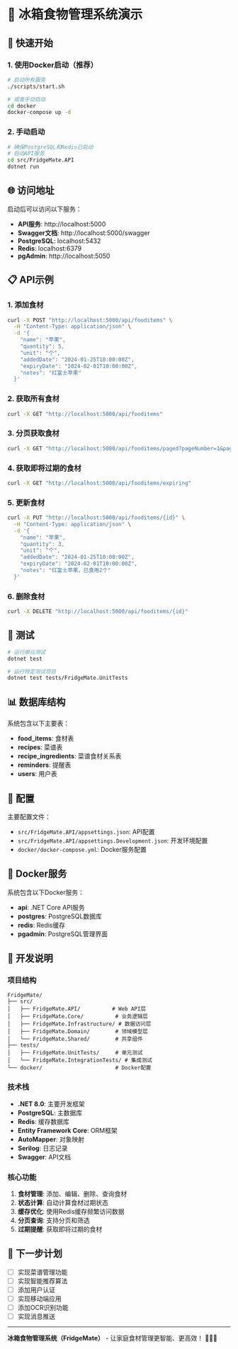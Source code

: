 # 🧾 冰箱食物管理系统演示

## 🚀 快速开始

### 1. 使用Docker启动（推荐）

```bash
# 启动所有服务
./scripts/start.sh

# 或者手动启动
cd docker
docker-compose up -d
```

### 2. 手动启动

```bash
# 确保PostgreSQL和Redis已启动
# 启动API服务
cd src/FridgeMate.API
dotnet run
```

## 🌐 访问地址

启动后可以访问以下服务：

- **API服务**: http://localhost:5000
- **Swagger文档**: http://localhost:5000/swagger
- **PostgreSQL**: localhost:5432
- **Redis**: localhost:6379
- **pgAdmin**: http://localhost:5050

## 📋 API示例

### 1. 添加食材

```bash
curl -X POST "http://localhost:5000/api/fooditems" \
  -H "Content-Type: application/json" \
  -d '{
    "name": "苹果",
    "quantity": 5,
    "unit": "个",
    "addedDate": "2024-01-25T10:00:00Z",
    "expiryDate": "2024-02-01T10:00:00Z",
    "notes": "红富士苹果"
  }'
```

### 2. 获取所有食材

```bash
curl -X GET "http://localhost:5000/api/fooditems"
```

### 3. 分页获取食材

```bash
curl -X GET "http://localhost:5000/api/fooditems/paged?pageNumber=1&pageSize=10"
```

### 4. 获取即将过期的食材

```bash
curl -X GET "http://localhost:5000/api/fooditems/expiring"
```

### 5. 更新食材

```bash
curl -X PUT "http://localhost:5000/api/fooditems/{id}" \
  -H "Content-Type: application/json" \
  -d '{
    "name": "苹果",
    "quantity": 3,
    "unit": "个",
    "addedDate": "2024-01-25T10:00:00Z",
    "expiryDate": "2024-02-01T10:00:00Z",
    "notes": "红富士苹果，已食用2个"
  }'
```

### 6. 删除食材

```bash
curl -X DELETE "http://localhost:5000/api/fooditems/{id}"
```

## 🧪 测试

```bash
# 运行单元测试
dotnet test

# 运行特定测试项目
dotnet test tests/FridgeMate.UnitTests
```

## 📊 数据库结构

系统包含以下主要表：

- **food_items**: 食材表
- **recipes**: 菜谱表
- **recipe_ingredients**: 菜谱食材关系表
- **reminders**: 提醒表
- **users**: 用户表

## 🔧 配置

主要配置文件：

- `src/FridgeMate.API/appsettings.json`: API配置
- `src/FridgeMate.API/appsettings.Development.json`: 开发环境配置
- `docker/docker-compose.yml`: Docker服务配置

## 🐳 Docker服务

系统包含以下Docker服务：

- **api**: .NET Core API服务
- **postgres**: PostgreSQL数据库
- **redis**: Redis缓存
- **pgadmin**: PostgreSQL管理界面

## 📝 开发说明

### 项目结构

```
FridgeMate/
├── src/
│   ├── FridgeMate.API/          # Web API层
│   ├── FridgeMate.Core/          # 业务逻辑层
│   ├── FridgeMate.Infrastructure/ # 数据访问层
│   ├── FridgeMate.Domain/        # 领域模型层
│   └── FridgeMate.Shared/        # 共享组件
├── tests/
│   ├── FridgeMate.UnitTests/     # 单元测试
│   └── FridgeMate.IntegrationTests/ # 集成测试
└── docker/                       # Docker配置
```

### 技术栈

- **.NET 8.0**: 主要开发框架
- **PostgreSQL**: 主数据库
- **Redis**: 缓存数据库
- **Entity Framework Core**: ORM框架
- **AutoMapper**: 对象映射
- **Serilog**: 日志记录
- **Swagger**: API文档

### 核心功能

1. **食材管理**: 添加、编辑、删除、查询食材
2. **状态计算**: 自动计算食材过期状态
3. **缓存优化**: 使用Redis缓存频繁访问数据
4. **分页查询**: 支持分页和筛选
5. **过期提醒**: 获取即将过期的食材

## 🎯 下一步计划

- [ ] 实现菜谱管理功能
- [ ] 实现智能推荐算法
- [ ] 添加用户认证
- [ ] 实现移动端应用
- [ ] 添加OCR识别功能
- [ ] 实现消息推送

---

**冰箱食物管理系统（FridgeMate）** - 让家庭食材管理更智能、更高效！ 🥬🍳📅 